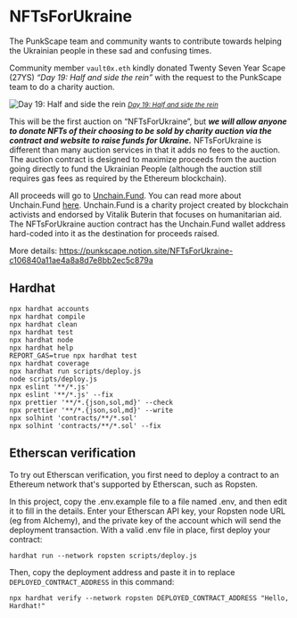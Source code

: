 # NFTsForUkraine

The PunkScape team and community wants to contribute towards helping the Ukrainian people in these sad and confusing times.

Community member `vault0x.eth` kindly donated Twenty Seven Year Scape (27YS) *“Day 19: Half and side the rein”* with the request to the PunkScape team to do a charity auction.

![***[Day 19: Half and side the rein](https://punkscape.xyz/gallery27/19)***](https://cdn.punkscape.com/ai-scapes/2769/55f406c3-7bf4-4fb6-b13c-617de6ebdda2/steps/143.png)
<small>*[Day 19: Half and side the rein](https://punkscape.xyz/gallery27/19)*</small>

This will be the first auction on “NFTsForUkraine”, but ***we will allow anyone to donate NFTs of their choosing to be sold by charity auction via the contract and website to raise funds for Ukraine.***  NFTsForUkraine is different than many auction services in that it adds no fees to the auction.  The auction contract is designed to maximize proceeds from the auction going directly to fund the Ukrainian People (although the auction still requires gas fees as required by the Ethereum blockchain).

All proceeds will go to [Unchain.Fund](http://Unchain.Fund).  You can read more about Unchain.Fund [here](https://unchain.fund/).  Unchain.Fund is a charity project created by blockchain activists and endorsed by Vitalik Buterin that focuses on humanitarian aid.  The NFTsForUkraine auction contract has the Unchain.Fund wallet address hard-coded into it as the destination for proceeds raised.

More details: https://punkscape.notion.site/NFTsForUkraine-c106840a11ae4a8a8d7e8bb2ec5c879a

## Hardhat

```shell
npx hardhat accounts
npx hardhat compile
npx hardhat clean
npx hardhat test
npx hardhat node
npx hardhat help
REPORT_GAS=true npx hardhat test
npx hardhat coverage
npx hardhat run scripts/deploy.js
node scripts/deploy.js
npx eslint '**/*.js'
npx eslint '**/*.js' --fix
npx prettier '**/*.{json,sol,md}' --check
npx prettier '**/*.{json,sol,md}' --write
npx solhint 'contracts/**/*.sol'
npx solhint 'contracts/**/*.sol' --fix
```

## Etherscan verification

To try out Etherscan verification, you first need to deploy a contract to an Ethereum network that's supported by Etherscan, such as Ropsten.

In this project, copy the .env.example file to a file named .env, and then edit it to fill in the details. Enter your Etherscan API key, your Ropsten node URL (eg from Alchemy), and the private key of the account which will send the deployment transaction. With a valid .env file in place, first deploy your contract:

```shell
hardhat run --network ropsten scripts/deploy.js
```

Then, copy the deployment address and paste it in to replace `DEPLOYED_CONTRACT_ADDRESS` in this command:

```shell
npx hardhat verify --network ropsten DEPLOYED_CONTRACT_ADDRESS "Hello, Hardhat!"
```

